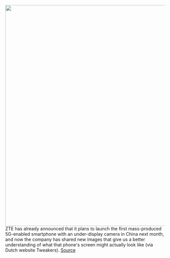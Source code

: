 <img src='https://cdn.vox-cdn.com/thumbor/x_NH5SEO5eiA1u568pouz18dIXc=/0x0:690x388/1200x800/filters:focal(290x139:400x249)/cdn.vox-cdn.com/uploads/chorus_image/image/67230284/ac80b11ely1ghw5lxuiajj21z4140e81__1_.0.jpg' width='700px' /><br/>
ZTE has already announced that it plans to launch the first mass-produced 5G-enabled smartphone with an under-display camera in China next month, and now the company has shared new images that give us a better understanding of what that phone's screen might actually look like (via Dutch website Tweakers).
<a href='https://www.theverge.com/2020/8/19/21376546/zte-smartphone-under-display-camera-axon-20-5g-renders-images'> Source <a/>